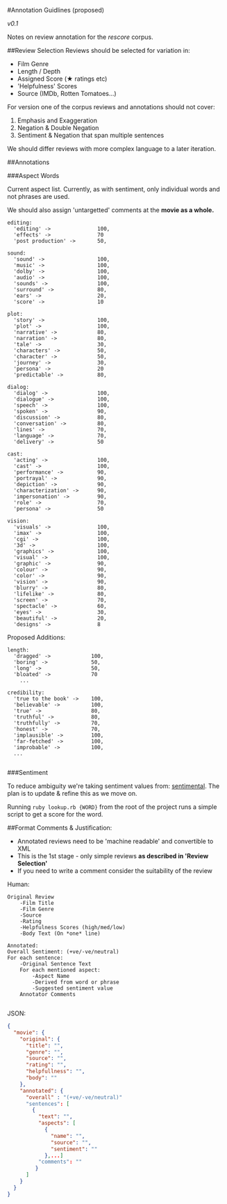 #Annotation Guidlines (proposed)

*v0.1*

Notes on review annotation for the *rescore* corpus.

##Review Selection
Reviews should be selected for variation in:

* Film Genre
* Length / Depth
* Assigned Score (★ ratings etc)
* 'Helpfulness' Scores
* Source (IMDb, Rotten Tomatoes...)

For version one of the corpus reviews and annotations should not cover:

1. Emphasis and Exaggeration
2. Negation & Double Negation
3. Sentiment & Negation that span multiple sentences

We should differ reviews with more complex language to a later iteration.

##Annotations

###Aspect Words

Current aspect list. Currently, as with sentiment, only individual words and not phrases are used.

We should also assign 'untargetted' comments at the **movie as a whole.**

```
editing:
  'editing' ->               100,
  'effects' ->               70
  'post production' ->       50,
  
sound:
  'sound' ->                 100,
  'music' ->                 100,
  'dolby' ->                 100,
  'audio' ->                 100,
  'sounds' ->                100,
  'surround' ->              80,
  'ears' ->                  20,
  'score' ->                 10
  
plot:
  'story' ->                 100,
  'plot' ->                  100,
  'narrative' ->             80,
  'narration' ->             80,
  'tale' ->                  30,
  'characters' ->            50,
  'character' ->             50,
  'journey' ->               30,
  'persona' ->               20
  'predictable' ->           80,
  
dialog:
  'dialog' ->                100,
  'dialogue' ->              100,
  'speech' ->                100,
  'spoken' ->                90,
  'discussion' ->            80,
  'conversation' ->          80,
  'lines' ->                 70,
  'language' ->              70,
  'delivery' ->              50
  
cast:
  'acting' ->                100,
  'cast' ->                  100,
  'performance' ->           90,
  'portrayal' ->             90,
  'depiction' ->             90,
  'characterization' ->      90,
  'impersonation' ->         90,
  'role' ->                  70,
  'persona' ->               50
  
vision:
  'visuals' ->               100,
  'imax' ->                  100,
  'cgi' ->                   100,
  '3d' ->                    100,
  'graphics' ->              100,
  'visual' ->                100,
  'graphic' ->               90,
  'colour' ->                90,
  'color' ->                 90,
  'vision' ->                90,
  'blurry' ->                80,
  'lifelike' ->              80,
  'screen' ->                70,
  'spectacle' ->             60,
  'eyes' ->                  30,
  'beautiful' ->             20,
  'designs' ->               8  
```

Proposed Additions:

```
length:
  'dragged' ->             100,
  'boring' ->              50,
  'long' ->                50,
  'bloated' ->             70	
	...
	
credibility:
  'true to the book' ->    100,
  'believable' ->          100,
  'true' ->                80,
  'truthful' ->            80,
  'truthfully' ->          70,
  'honest' ->              70,
  'implausible' ->         100,
  'far-fetched' ->         100,
  'improbable' ->          100,
  ...
  
```

###Sentiment

To reduce ambiguity we're taking sentiment values from: [sentimental](https://github.com/7compass/sentimental/blob/master/lib/sentiwords.txt). The plan is to update & refine this as we move on.

Running `ruby lookup.rb {WORD}` from the root of the project runs a simple script to get a score for the word.

##Format
Comments & Justification:

* Annotated reviews need to be 'machine readable' and convertible to XML
* This is the 1st stage - only simple reviews **as described in 'Review Selection'**
* If you need to write a comment consider the suitability of the review

Human:

```
Original Review
	-Film Title
	-Film Genre
	-Source
	-Rating
	-Helpfulness Scores (high/med/low)
	-Body Text (On *one* line)

Annotated:
Overall Sentiment: (+ve/-ve/neutral)
For each sentence:
	-Original Sentence Text
	For each mentioned aspect:
		-Aspect Name
		-Derived from word or phrase
		-Suggested sentiment value
	Annotator Comments
	
```

JSON:

```json
{
  "movie": {
    "original": {
      "title": "",
      "genre": "",
      "source": "",
      "rating": "",
      "helpfullness": "",
      "body": ""
    },
    "annotated": {
      "overall" : "(+ve/-ve/neutral)"
      "sentences": [
        {
          "text": "",
          "aspects": [
            {
              "name": "",
              "source": "",
              "sentiment": ""
            },...]
          "comments": ""
         }
      ]
    }
  }
}

```
